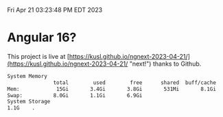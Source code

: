 Fri Apr 21 03:23:48 PM EDT 2023

# Angular 16?


This project is live at [https://kusl.github.io/ngnext-2023-04-21/](https://kusl.github.io/ngnext-2023-04-21/ "next!") thanks to Github.

```bash
System Memory
               total        used        free      shared  buff/cache   available
Mem:            15Gi       3.4Gi       3.8Gi       531Mi       8.1Gi        11Gi
Swap:          8.0Gi       1.1Gi       6.9Gi
System Storage
1.1G	.
```
